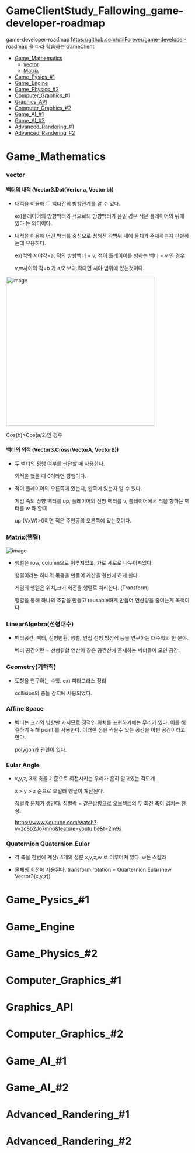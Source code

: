 # GameClientStudy_Fallowing_game-developer-roadmap
game-developer-roadmap https://github.com/utilForever/game-developer-roadmap 을 따라 학습하는 GameClient
- [Game_Mathematics](#Game_Mathematics)
  * [vector](#vector)
  * [Matrix](#Matrix)
- [Game_Pysics_#1](#Game_Pysics_#1)
- [Game_Engine](#Game_Engine)
- [Game_Physics_#2](#Game_Pysics_#2)
- [Computer_Graphics_#1](#Computer_Graphics_#1)
- [Graphics_API](#Graphics_API)
- [Computer_Graphics_#2](#Computer_Graphics_#2)
- [Game_AI_#1](#Game_AI_#1)
- [Game_AI_#2](#Game_AI_#2)
- [Advanced_Randering_#1](#Advanced_Randering_#1)
- [Advanced_Randering_#2](#Advanced_Randering_#2)
# Game_Mathematics 
### vector  
#### 백터의 내적 **(Vector3.Dot(Vertor a, Vector b))**

 - 내적을 이용해 두 백터간의 방향관계를 알 수 있다.

   ex)플레이어의 방향백터와 적으로의 방향백터가 음일 경우 적은 플레이어의 뒤에 있다 는 의미이다.

 - 내적을 이용해 어떤 백터를 중심으로 정해진 각범위 내에 물체가 존재하는지 판별하는데 유용하다.

   ex)적의 시야각=a, 적의 방향백터 = v, 적이 플레이어를 향하는 백터 = v 인 경우

   v,w사이의 각=b 가 a/2 보다 작다면 시야 범위에 있는것이다.

<img width="408" alt="image" src="https://user-images.githubusercontent.com/56661597/233840669-0f283dd4-db3c-47d1-8fe9-19fe7e9378ba.png">

   Cos(b)>Cos(a/2)인 경우

 #### 백터의 외적 **(Vector3.Cross(VectorA, VectorB))**

 - 두 벡터의 평행 여부를 판단할 때 사용한다. 
  
   외적을 했을 때 0이라면 평행이다.
  
 - 적이 플레이어의 오른쪽에 있는지, 왼쪽에 있는지 알 수 있다. 

   게임 속의 상향 벡터를 up, 플레이어의 전방 벡터를 v, 플레이어에서 적을 향하는 벡터를 w 라 할때
  
   up⋅(VxW)>0이면 적은 주인공의 오른쪽에 있는것이다. 
  
### Matrix(행렬)

![image](https://user-images.githubusercontent.com/56661597/234601321-2a54baef-b1fc-4d5c-9d13-cfa959df3766.png)

 - 행렬은 row, column으로 이루져있고, 가로 세로로 나누어져있다.

   행렬이라는 하나의 묶음을 만들어 계산을 한번에 하게 한다
  
   게임의 행렬은 위치,크기,회전을 행렬로 처리한다. (Transform)
   
   행렬을 통해 하나의 조합을 만들고 reusable하게 만들어 연산량을 줄이는게 목적이다. 

### LinearAlgebra(선형대수)

 - 벡터공간, 벡터, 선형변환, 행렬, 연립 선형 방정식 등을 연구하는 대수학의 한 분야. 

   벡터 공간이란 = 선형결합 연산이 같은 공간산에 존재하는 벡터들이 모인 공간. 
   
### Geometry(기하학)
 
 - 도형을 연구하는 수학. ex) 피타고라스 정리 
 
   collision의 충돌 감지에 사용되었다. 
   
 ### Affine Space
 
 - 벡터는 크기와 방향만 가지므로 정적인 위치를 표현하기에는 무리가 있다. 
   이를 해결하기 위해 point 를 사용한다. 이러한 점을 찍을수 있는 공간을 아핀 공간이라고 한다. 
    
   polygon과 관련이 있다.

 ### Eular Angle
 
 - x,y,z, 3개 축을 기준으로 회전시키는 우리가 흔히 알고있는 각도계 

   x > y > z 순으로 오일러 앵글이 계산된다. 

   짐벌락 문제가 생긴다. 짐벌락 = 같은방향으로 오브젝트의 두 회전 축이 겹치는 현상. 
   
   https://www.youtube.com/watch?v=zc8b2Jo7mno&feature=youtu.be&t=2m9s

 ### Quaternion **Quaternion.Eular**
 
 - 각 축을 한번에 계산/ 4개의 성분 x,y,z,w 로 이루어져 있다. w는 스칼라 
 
 - 물체의 회전에 사용된다. transform.rotation = Quarternion.Eular(new Vector3(x,y,z))
   
   
# Game_Pysics_#1
# Game_Engine
# Game_Physics_#2
# Computer_Graphics_#1
# Graphics_API
# Computer_Graphics_#2
# Game_AI_#1
# Game_AI_#2
# Advanced_Randering_#1
# Advanced_Randering_#2
